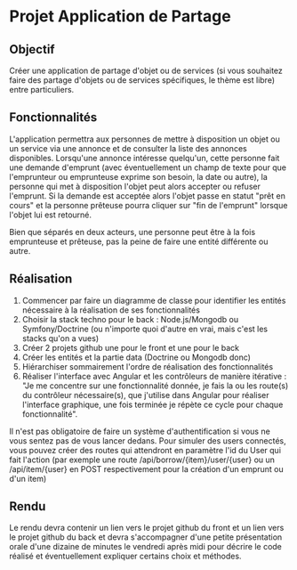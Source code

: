 # Projet Application de Partage

## Objectif
Créer une application de partage d'objet ou de services (si vous souhaitez faire des partage d'objets ou de services spécifiques, le thème est libre) entre particuliers.

## Fonctionnalités

L'application permettra aux personnes de mettre à disposition un objet ou un service via une annonce et de consulter la liste des annonces disponibles.
Lorsqu'une annonce intéresse quelqu'un, cette personne fait une demande d'emprunt (avec éventuellement un champ de texte pour que l'emprunteur ou emprunteuse exprime son besoin, la date ou autre), la personne qui met à disposition l'objet peut alors accepter ou refuser l'emprunt. Si la demande est acceptée alors l'objet passe en statut "prêt en cours" et la personne prêteuse pourra cliquer sur "fin de l'emprunt" lorsque l'objet lui est retourné.

Bien que séparés en deux acteurs, une personne peut être à la fois emprunteuse et prêteuse, pas la peine de faire une entité différente ou autre.

## Réalisation
1. Commencer par faire un diagramme de classe pour identifier les entités nécessaire à la réalisation de ses fonctionnalités
2. Choisir la stack techno pour le back : Node.js/Mongodb ou Symfony/Doctrine (ou n'importe quoi d'autre en vrai, mais c'est les stacks qu'on a vues)
3. Créer 2 projets github une pour le front et une pour le back
4. Créer les entités et la partie data (Doctrine ou Mongodb donc)
5. Hiérarchiser sommairement l'ordre de réalisation des fonctionnalités
6. Réaliser l'interface avec Angular et les contrôleurs de manière itérative : "Je me concentre sur une fonctionnalité donnée, je fais la ou les route(s) du contrôleur nécessaire(s), que j'utilise dans Angular pour réaliser l'interface graphique, une fois terminée je répète ce cycle pour chaque fonctionnalité".


Il n'est pas obligatoire de faire un système d'authentification si vous ne vous sentez pas de vous lancer dedans. Pour simuler des users connectés, vous pouvez créer des routes qui attendront en paramètre l'id du User qui fait l'action (par exemple une route /api/borrow/{item}/user/{user} ou un /api/item/{user} en POST respectivement pour la création d'un emprunt ou d'un item)

## Rendu
Le rendu devra contenir un lien vers le projet github du front et un lien vers le projet github du back et devra s'accompagner d'une petite présentation orale d'une dizaine de minutes le vendredi après midi pour décrire le code réalisé et éventuellement expliquer certains choix et méthodes.